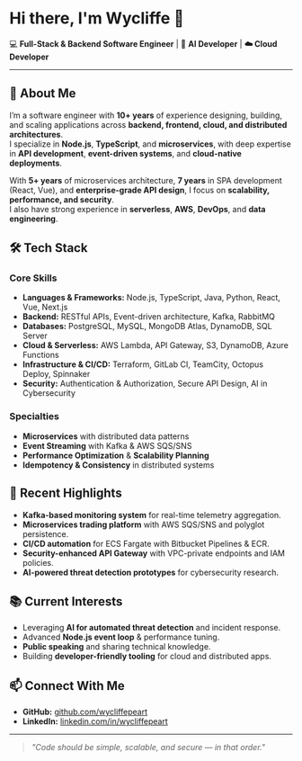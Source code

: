 # Hi there, I'm Wycliffe 👋

💻 **Full-Stack & Backend Software Engineer** | 🤖 **AI Developer** |  **☁️ Cloud Developer** 

---

## 🌟 About Me
I’m a software engineer with **10+ years** of experience designing, building, and scaling applications across **backend, frontend, cloud, and distributed architectures**.  
I specialize in **Node.js**, **TypeScript**, and **microservices**, with deep expertise in **API development**, **event-driven systems**, and **cloud-native deployments**.

With **5+ years** of microservices architecture, **7 years** in SPA development (React, Vue), and **enterprise-grade API design**, I focus on **scalability, performance, and security**.  
I also have strong experience in **serverless**, **AWS**, **DevOps**, and **data engineering**.

## 🛠️ Tech Stack

### **Core Skills**
- **Languages & Frameworks:** Node.js, TypeScript, Java, Python, React, Vue, Next.js
- **Backend:** RESTful APIs, Event-driven architecture, Kafka, RabbitMQ
- **Databases:** PostgreSQL, MySQL, MongoDB Atlas, DynamoDB, SQL Server
- **Cloud & Serverless:** AWS Lambda, API Gateway, S3, DynamoDB, Azure Functions
- **Infrastructure & CI/CD:** Terraform, GitLab CI, TeamCity, Octopus Deploy, Spinnaker
- **Security:** Authentication & Authorization, Secure API Design, AI in Cybersecurity

### **Specialties**
- **Microservices** with distributed data patterns
- **Event Streaming** with Kafka & AWS SQS/SNS
- **Performance Optimization** & **Scalability Planning**
- **Idempotency & Consistency** in distributed systems

## 🚀 Recent Highlights
- **Kafka-based monitoring system** for real-time telemetry aggregation.
- **Microservices trading platform** with AWS SQS/SNS and polyglot persistence.
- **CI/CD automation** for ECS Fargate with Bitbucket Pipelines & ECR.
- **Security-enhanced API Gateway** with VPC-private endpoints and IAM policies.
- **AI-powered threat detection prototypes** for cybersecurity research.

## 📚 Current Interests
- Leveraging **AI for automated threat detection** and incident response.
- Advanced **Node.js event loop** & performance tuning.
- **Public speaking** and sharing technical knowledge.
- Building **developer-friendly tooling** for cloud and distributed apps.

## 📫 Connect With Me
- **GitHub:** [github.com/wycliffepeart](https://github.com/wycliffepeart)
- **LinkedIn:** [linkedin.com/in/wycliffepeart](https://www.linkedin.com/in/wycliffepeart/)

---

> _"Code should be simple, scalable, and secure — in that order."_

<!--
**wycliffepeart/wycliffepeart** is a ✨ _special_ ✨ repository because its `README.md` (this file) appears on your GitHub profile.

Here are some ideas to get you started:

- 🔭 I’m currently working on ...
- 🌱 I’m currently learning ...
- 👯 I’m looking to collaborate on ...
- 🤔 I’m looking for help with ...
- 💬 Ask me about ...
- 📫 How to reach me: ...
- 😄 Pronouns: ...
- ⚡ Fun fact: ...
-->
